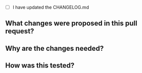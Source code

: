 <!--
Thanks for sending a pull request!

Don't forget to add your changes to the changelog.md when starting a PR.
-->

- [ ] I have updated the CHANGELOG.md

## What changes were proposed in this pull request?
<!--
Please clarify what changes you are proposing. The purpose of this section is to outline the changes and how this PR fixes the issue.
-->


## Why are the changes needed?
<!--
Please clarify why the changes are needed.
-->


## How was this tested?
<!--
If tests were added, say they were added here.
If tests were not added, please describe why they were not added and/or why it was difficult to add.
-->